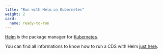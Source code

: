 ```yaml
---
title: "Run with Helm on Kubernetes"
weight: 2
card: 
  name: ready-to-run
---
```


[Helm](https://helm.sh/) is the package manager for [Kubernetes](https://kubernetes.io/).

You can find all informations to know how to run a CDS with Helm [just here](https://github.com/ovh/cds/blob/master/contrib/helm/cds/README.md).
